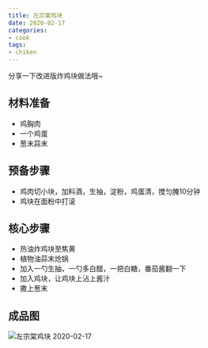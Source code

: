 ```yaml
---
title: 左宗棠鸡块
date: 2020-02-17
categories:
- cook
tags:
- chiken
---
```



分享一下改进版炸鸡块做法哦~

<!--more-->

## 材料准备
 - 鸡胸肉
 - 一个鸡蛋
 - 葱末蒜末

## 预备步骤
 - 鸡肉切小块，加料酒，生抽，淀粉，鸡蛋清，搅匀腌10分钟
 - 鸡块在面粉中打滚

## 核心步骤
 - 热油炸鸡块至焦黄
 - 植物油蒜末炝锅
 - 加入一勺生抽，一勺多白醋，一把白糖，番茄酱翻一下
 - 加入鸡块，让鸡块上沾上酱汁
 - 撒上葱末

## 成品图
![左宗棠鸡块 2020-02-17](https://api.yimian.xyz/img/?path=imgbed/img_a3b687be_5120x3840_8_null_normal.jpeg)